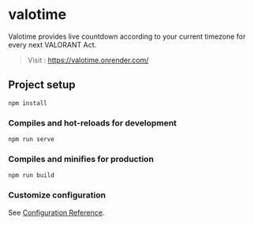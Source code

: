 # valotime
Valotime provides live countdown according to your current timezone for every next VALORANT Act.
> Visit : https://valotime.onrender.com/

## Project setup
```
npm install
```

### Compiles and hot-reloads for development
```
npm run serve
```

### Compiles and minifies for production
```
npm run build
```

### Customize configuration
See [Configuration Reference](https://cli.vuejs.org/config/).
